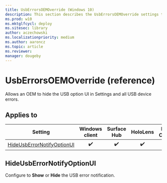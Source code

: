 ```yaml
---
title: UsbErrorsOEMOverride (Windows 10)
description: This section describes the UsbErrorsOEMOverride settings that you can configure in provisioning packages for Windows 10 using Windows Configuration Designer.
ms.prod: w10
ms.mktglfcycl: deploy
ms.sitesec: library
author: aczechowski
ms.localizationpriority: medium
ms.author: aaroncz
ms.topic: article
ms.reviewer: 
manager: dougeby
---
```


# UsbErrorsOEMOverride (reference)


Allows an OEM to hide the USB option UI in Settings and all USB device errors. 


## Applies to

| Setting   | Windows client | Surface Hub | HoloLens | IoT Core |
| --- | :---: | :---: | :---: | :---: | 
| [HideUsbErrorNotifyOptionUI](#hideusberrornotifyoptionui) | ✔️ | ✔️ | ✔️ |   |

## HideUsbErrorNotifyOptionUI

Configure to **Show** or **Hide** the USB error notification.
